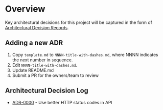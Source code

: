 # Overview

Key architectural decisions for this project will be captured in the form of [Architectural Decision Records](https://adr.github.io/).

## Adding a new ADR
1. Copy `template.md` to `NNNN-title-with-dashes.md`, where NNNN indicates the next number in sequence.
2. Edit `NNNN-title-with-dashes.md`.
3. Update README.md
4. Submit a PR for the owners/team to review


## Architectural Decision Log

* [ADR-0000](0000-use-better-http-status-codes-in-api.md) - Use better HTTP status codes in API

